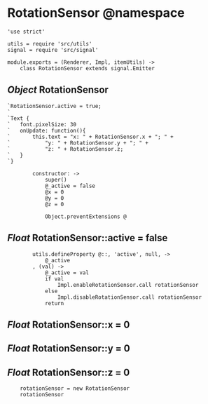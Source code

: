RotationSensor @namespace
=========================

    'use strict'

    utils = require 'src/utils'
    signal = require 'src/signal'

    module.exports = (Renderer, Impl, itemUtils) ->
        class RotationSensor extends signal.Emitter

*Object* RotationSensor
-----------------------

```nml
`RotationSensor.active = true;
`
`Text {
`   font.pixelSize: 30
`   onUpdate: function(){
`       this.text = "x: " + RotationSensor.x + "; " +
`           "y: " + RotationSensor.y + "; " +
`           "z: " + RotationSensor.z;
`   }
`}
```

            constructor: ->
                super()
                @_active = false
                @x = 0
                @y = 0
                @z = 0

                Object.preventExtensions @

*Float* RotationSensor::active = false
--------------------------------------

            utils.defineProperty @::, 'active', null, ->
                @_active
            , (val) ->
                @_active = val
                if val
                    Impl.enableRotationSensor.call rotationSensor
                else
                    Impl.disableRotationSensor.call rotationSensor
                return

*Float* RotationSensor::x = 0
-----------------------------

*Float* RotationSensor::y = 0
-----------------------------

*Float* RotationSensor::z = 0
-----------------------------

        rotationSensor = new RotationSensor
        rotationSensor
